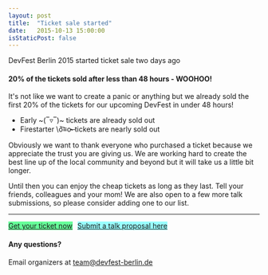```yaml
---
layout: post
title:  "Ticket sale started"
date:   2015-10-13 15:00:00
isStaticPost: false
---
```

DevFest Berlin 2015 started ticket sale two days ago

#### 20% of the tickets sold after less than 48 hours - WOOHOO!

It's not like we want to create a panic or anything but we already sold the first 20% of the tickets for our upcoming DevFest in under 48 hours!

* Early ~(‾▿‾)~ tickets are already sold out
* Firestarter \ō͡≡o˞̶ tickets are nearly sold out

Obviously we want to thank everyone who purchased a ticket because we appreciate the trust you are giving us. We are working hard to create the best line up of the local community and beyond but it will take us a little bit longer.

Until then you can enjoy the cheap tickets as long as they last. Tell your friends, colleagues and your mom! We are also open to a few more talk submissions, so please consider adding one to our list.

-----

<a href="/#tickets" class="btn waves-effect waves-button waves-float" style="float: left; margin-right: 10px; background-color: #66FF99;">
	Get your ticket now
</a>

<a href="https://conference.devfest-berlin.de/en/devfestberlin2015/cfp/session/new" class="btn waves-effect waves-button waves-float" target="_blank" style="background-color: #99FFFF;">
	Submit a talk proposal here
</a>

#### Any questions? 
Email organizers at [team@devfest-berlin.de](mailto:team@devfest-berlin.de)
